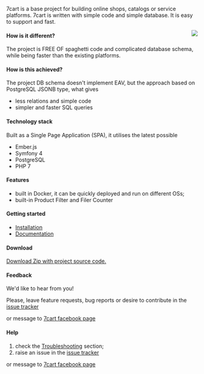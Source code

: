 7cart is a base project for building online shops, catalogs or service platforms. 7cart is written with simple code and simple database. It is easy to support and fast.

<img src="https://user-images.githubusercontent.com/3994818/52857920-51f9e180-3131-11e9-8be2-21e76f4d55ac.png" align="right" />

#### How is it different? 
The project is FREE OF spaghetti code
and complicated database schema, 
while being faster than the existing platforms.

#### How is this achieved?
The project DB schema doesn't implement EAV,
but the approach based on PostgreSQL JSONB type,
what gives
* less relations and simple code
* simpler and faster SQL queries

#### Technology stack
Built as a Single Page Application (SPA),
it utilises the latest possible
* Ember.js
* Symfony 4
* PostgreSQL
* PHP 7

#### Features
* built in Docker,
it can be quickly deployed and run on different OSs;
* built-in Product Filter and Filer Counter

#### Getting started
 * [Installation][4]
 * [Documentation][5]
 
#### Download
[Download Zip with project source code.](https://github.com/7cart/7cart/archive/master.zip)

#### Feedback
We'd like to hear from you!

Please, leave feature requests, bug reports or desire to contribute in the
[issue tracker](https://github.com/7cart/7cart/issues)

or message to [7cart facebook page]( https://www.facebook.com/7cart)

#### Help
1. check the [Troubleshooting][6] section;
2. raise an issue in the [issue tracker](https://github.com/7cart/7cart/issues)

or message to [7cart facebook page]( https://www.facebook.com/7cart)



[1]:https://en.wikipedia.org/wiki/Entity%E2%80%93attribute%E2%80%93value_model
[2]:https://coussej.github.io/2016/01/14/Replacing-EAV-with-JSONB-in-PostgreSQL/
[3]:https://github.com/7cart/7cart/wiki/Requirements
[4]:https://github.com/7cart/7cart/wiki/Installation
[5]:https://github.com/7cart/7cart/wiki
[6]:https://github.com/7cart/7cart/wiki/Troubleshooting
[7]:https://github.com/7cart/7cart/wiki/User-Guide
[8]:https://www.postgresql.org/docs/11/datatype-json.html#JSON-INDEXING
